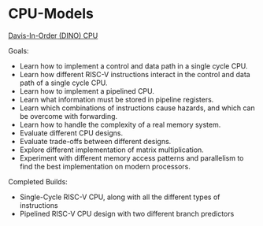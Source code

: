 # CPU-Models

[Davis-In-Order (DINO) CPU](https://github.com/jlpteaching/dinocpu-sq20)

Goals:
- Learn how to implement a control and data path in a single cycle CPU.
- Learn how different RISC-V instructions interact in the control and data path of a single cycle CPU.
- Learn how to implement a pipelined CPU.
- Learn what information must be stored in pipeline registers.
- Learn which combinations of instructions cause hazards, and which can be overcome with forwarding.
- Learn how to handle the complexity of a real memory system.
- Evaluate different CPU designs.
- Evaluate trade-offs between different designs.
- Explore different implementation of matrix multiplication.
- Experiment with different memory access patterns and parallelism to find the best implementation on modern processors.

Completed Builds:

- Single-Cycle RISC-V CPU, along with all the different types of instructions
- Pipelined RISC-V CPU design with two different branch predictors
